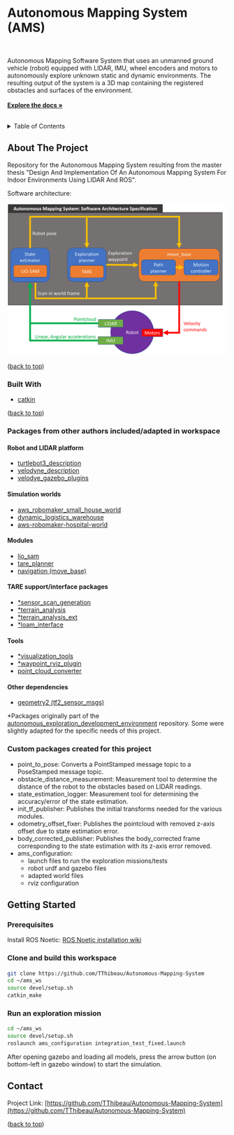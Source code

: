 # Autonomous Mapping System (AMS)

<div id="top"></div>

<!-- PROJECT LOGO -->
<br />
<div>
  <p>
    Autonomous Mapping Software System that uses an unmanned ground vehicle (robot) equipped 
    with LIDAR, IMU, wheel encoders and motors to autonomously explore unknown static and dynamic environments.
    The resulting output of the system is a 3D map containing the registered obstacles and surfaces of the environment.
    <br/>
    <br/>
    <a href="https://github.com/TThibeau/Autonomous-Mapping-System/blob/main/README.md"><strong>Explore the docs »</strong></a>
    <br/>
    <br/>

[//]: # (    <a href="https://github.com/TThibeau/???">View Demo</a>)

  </p>
</div>

<!-- TABLE OF CONTENTS -->
<details>
  <summary>Table of Contents</summary>
  <ol>
    <li>
      <a href="#about-the-project">About The Project</a>
      <ul>
        <li><a href="#built-with">Built With</a></li>
      </ul>
    </li>
    <li>
      <a href="#getting-started">Getting Started</a>
      <ul>
        <li><a href="#prerequisites">Prerequisites</a></li>
      </ul>
    </li>
    <li><a href="#contact">Contact</a></li>
  </ol>
</details>

## About The Project

Repository for the Autonomous Mapping System resulting from the master thesis
"Design And Implementation Of An Autonomous Mapping System For Indoor Environments Using LIDAR And ROS".

Software architecture:

<img src="images/Software_architecture_specification_v2.png" alt="Software architecture specification" width="500">

<p >(<a href="#top">back to top</a>)</p>

### Built With

* [catkin](https://wiki.ros.org/catkin)

<p>(<a href="#top">back to top</a>)</p>

### Packages from other authors included/adapted in workspace

#### Robot and LIDAR platform

* [turtlebot3_description](https://wiki.ros.org/turtlebot3_description)
* [velodyne_description](https://github.com/lmark1/velodyne_simulator/tree/master/velodyne_description)
* [velodye_gazebo_plugins](https://github.com/lmark1/velodyne_simulator/tree/master/velodyne_gazebo_plugins)

#### Simulation worlds

* [aws_robomaker_small_house_world](https://github.com/aws-robotics/aws-robomaker-small-house-world)
* [dynamic_logistics_warehouse](https://github.com/belal-ibrahim/dynamic_logistics_warehouse)
* [aws-robomaker-hospital-world](https://github.com/aws-robotics/aws-robomaker-hospital-world)

#### Modules

* [lio_sam](https://github.com/TixiaoShan/LIO-SAM)
* [tare_planner](https://github.com/caochao39/tare_planner)
* [navigation (move_base)](https://github.com/ros-planning/navigation)

#### TARE support/interface packages

* [*sensor_scan_generation](https://github.com/HongbiaoZ/autonomous_exploration_development_environment/tree/noetic/src/sensor_scan_generation)
* [*terrain_analysis](https://github.com/HongbiaoZ/autonomous_exploration_development_environment/tree/noetic/src/terrain_analysis)
* [*terrain_analysis_ext](https://github.com/HongbiaoZ/autonomous_exploration_development_environment/tree/noetic/src/terrain_analysis_ext)
* [*loam_interface](https://github.com/HongbiaoZ/autonomous_exploration_development_environment/tree/noetic/src/loam_interface)

#### Tools

* [*visualization_tools](https://github.com/HongbiaoZ/autonomous_exploration_development_environment/tree/noetic/src/visualization_tools)
* [*waypoint_rviz_plugin](https://github.com/HongbiaoZ/autonomous_exploration_development_environment/tree/noetic/src/waypoint_rviz_plugin)
* [point_cloud_converter](http://wiki.ros.org/point_cloud_converter)

#### Other dependencies

* [geometry2 (tf2_sensor_msgs)](https://github.com/ros/geometry2/tree/noetic-devel/tf2_sensor_msgs)

*Packages originally part of
the [autonomous_exploration_development_environment](https://github.com/HongbiaoZ/autonomous_exploration_development_environment)
repository. Some were slightly adapted for the specific needs of this project.

### Custom packages created for this project

* point_to_pose: Converts a PointStamped message topic to a PoseStamped message topic.
* obstacle_distance_measurement: Measurement tool to determine the distance of the robot to the obstacles based on LIDAR
  readings.
* state_estimation_logger: Measurement tool for determining the accuracy/error of the state estimation.
* init_tf_publisher: Publishes the initial transforms needed for the various modules.
* odometry_offset_fixer: Publishes the pointcloud with removed z-axis offset due to state estimation error.
* body_corrected_publisher: Publishes the body_corrected frame corresponding to the state estimation with its z-axis
  error removed.
* ams_configuration:
    * launch files to run the exploration missions/tests
    * robot urdf and gazebo files
    * adapted world files
    * rviz configuration

## Getting Started

### Prerequisites

Install ROS Noetic: [ROS Noetic installation wiki](https://wiki.ros.org/noetic/Installation/Ubuntu)

### Clone and build this workspace

  ```sh
  git clone https://github.com/TThibeau/Autonomous-Mapping-System
  cd ~/ams_ws
  source devel/setup.sh
  catkin_make
  ```

### Run an exploration mission

  ```sh
  cd ~/ams_ws
  source devel/setup.sh
  roslaunch ams_configuration integration_test_fixed.launch 
  ```

After opening gazebo and loading all models, press the arrow button (on bottom-left in gazebo window) to start the
simulation.

## Contact

Project Link: [https://github.com/TThibeau/Autonomous-Mapping-System](https://github.com/TThibeau/Autonomous-Mapping-System)

<p>(<a href="#top">back to top</a>)</p>